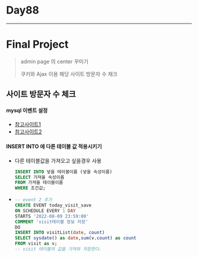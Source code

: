 # Day88

---

# Final Project

>admin page 의 center 꾸미기
>
>쿠키와 Ajax 이용 해당 사이트 방문자 수 채크 

## 사이트 방문자 수 체크 

#### mysql 이벤트 설정

- [참고사이트1](https://jungeunpyun.tistory.com/64)
- [참고사이트2](https://linuxism.ustd.ip.or.kr/854)

#### INSERT INTO 에 다른 테이블 값 적용시키기

- 다른 테이블값을 가져오고 싶을경우 사용 

  ```sql
  INSERT INTO 넣을 테이블이름 (넣을 속성이름)
  SELECT 가져올 속성이름 
  FROM 가져올 테이블이름
  WHERE 조건값; 
  ```

- ```sql
  -- event 2 추가 
  CREATE EVENT today_visit_save
  ON SCHEDULE EVERY 1 DAY
  STARTS '2022-08-09 23:59:00'
  COMMENT 'visit테이블 정보 저장'
  DO
  INSERT INTO visitList(date, count) 
  SELECT sysdate() as date,sum(v.count) as count 
  FROM visit as v;
  -- visit 테이블의 값을 가져와 저장한다. 
  ```


